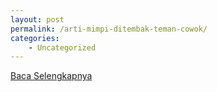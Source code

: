 ```yaml
---
layout: post
permalink: /arti-mimpi-ditembak-teman-cowok/
categories:
    - Uncategorized
---
```


[Baca Selengkapnya](/10)
